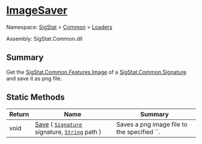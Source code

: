# [ImageSaver](./ImageSaver.md)

Namespace: [SigStat]() > [Common](./../README.md) > [Loaders](./README.md)

Assembly: SigStat.Common.dll

## Summary
Get the [SigStat.Common.Features.Image](./Signature.md) of a [SigStat.Common.Signature](./Signature.md) and save it as png file.

## Static Methods

| Return | Name | Summary | 
| --- | --- | --- | 
| void | [Save](./Methods/ImageSaver-100663886.md) ( [`Signature`](./../Signature.md) signature, [`String`](https://docs.microsoft.com/en-us/dotnet/api/System.String) path ) | Saves a png image file to the specified ``. | 


